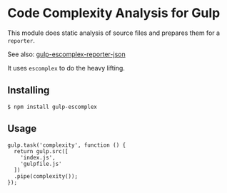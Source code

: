 # Code Complexity Analysis for Gulp

This module does static analysis of source files and prepares them for a `reporter`.

See also: [gulp-escomplex-reporter-json](https://github.com/JerrySievert/gulp-escomplex-reporter-json)

It uses `escomplex` to do the heavy lifting.

## Installing

```
$ npm install gulp-escomplex
```

## Usage

```
gulp.task('complexity', function () {
  return gulp.src([
    'index.js',
    'gulpfile.js'
  ])
  .pipe(complexity());
});
```
